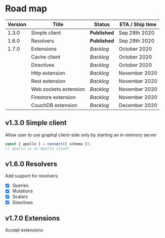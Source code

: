 # Road map

| Version | Title                 | Status        | ETA / Ship time |
| ------- | --------------------- | ------------- | --------------- |
| 1.3.0   | Simple client         | **Published** | Sep 28th 2020   |
| 1.6.0   | Resolvers             | **Published** | Sep 28th 2020   |
| 1.7.0   | Extensions            | _Backlog_     | October 2020    |
|         | Cache client          | _Backlog_     | October 2020    |
|         | Directives            | _Backlog_     | October 2020    |
|         | Http extension        | _Backlog_     | November 2020   |
|         | Rest extension        | _Backlog_     | November 2020   |
|         | Web sockets extension | _Backlog_     | November 2020   |
|         | Firestore extension   | _Backlog_     | November 2020   |
|         | CouchDB extension     | _Backlog_     | December 2020   |

## v1.3.0 Simple client

Allow user to use graphql client-side only by starting an in-memory server

```js
const { apollo } = connect({ schema });
// apollo is an Apollo client
```

## v1.6.0 Resolvers

Add support for resolvers:

- [x] Queries
- [x] Mutations
- [x] Scalars
- [x] Directives

## v1.7.0 Extensions

Accept extensions
